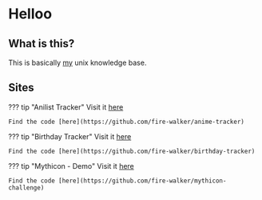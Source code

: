 # Helloo

## What is this?

This is basically [my](https://github.com/fire-walker) unix knowledge base.

## Sites

??? tip "Anilist Tracker"
    Visit it [here](https://anime.thelonelylands.com)

    Find the code [here](https://github.com/fire-walker/anime-tracker)


??? tip "Birthday Tracker"
    Visit it [here](https://bday.thelonelylands.com)

    Find the code [here](https://github.com/fire-walker/birthday-tracker)


??? tip "Mythicon - Demo"
    Visit it [here](https://project.thelonelylands.com)

    Find the code [here](https://github.com/fire-walker/mythicon-challenge)